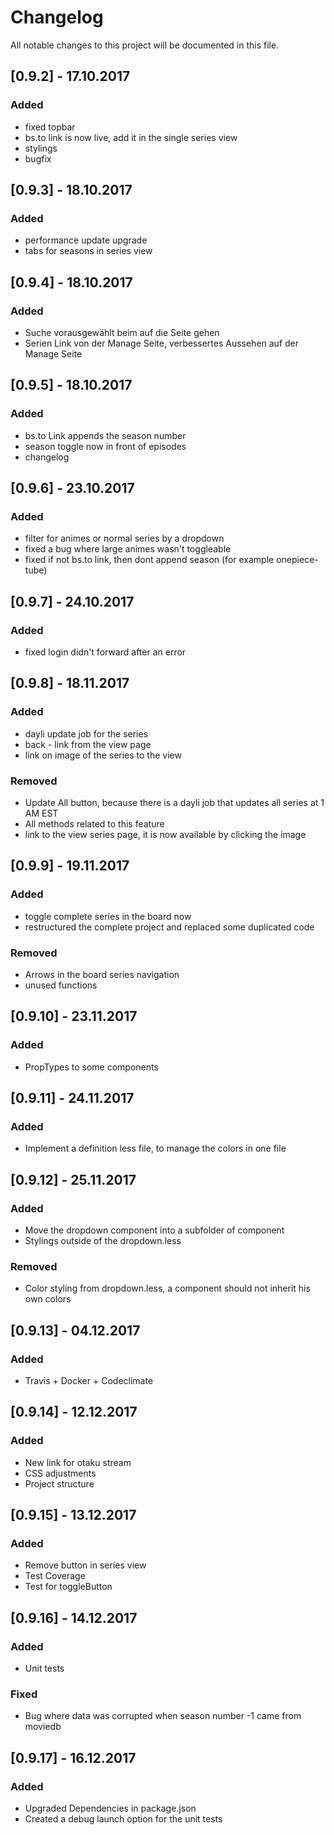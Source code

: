 # Changelog

All notable changes to this project will be documented in this file.

## [0.9.2] - 17.10.2017

### Added

- fixed topbar
- bs.to link is now live, add it in the single series view
- stylings
- bugfix

## [0.9.3] - 18.10.2017

### Added

- performance update upgrade
- tabs for seasons in series view

## [0.9.4] - 18.10.2017

### Added

- Suche vorausgewählt beim auf die Seite gehen
- Serien Link von der Manage Seite, verbessertes Aussehen auf der Manage Seite

## [0.9.5] - 18.10.2017

### Added

- bs.to Link appends the season number
- season toggle now in front of episodes
- changelog

## [0.9.6] - 23.10.2017

### Added

- filter for animes or normal series by a dropdown
- fixed a bug where large animes wasn't toggleable
- fixed if not bs.to link, then dont append season (for example onepiece-tube)

## [0.9.7] - 24.10.2017

### Added

- fixed login didn't forward after an error

## [0.9.8] - 18.11.2017

### Added

- dayli update job for the series
- back - link from the view page
- link on image of the series to the view

### Removed

- Update All button, because there is a dayli job that updates all series at 1 AM EST
- All methods related to this feature
- link to the view series page, it is now available by clicking the image

## [0.9.9] - 19.11.2017

### Added

- toggle complete series in the board now
- restructured the complete project and replaced some duplicated code

### Removed

- Arrows in the board series navigation
- unused functions

## [0.9.10] - 23.11.2017

### Added

- PropTypes to some components

## [0.9.11] - 24.11.2017

### Added

- Implement a definition less file, to manage the colors in one file

## [0.9.12] - 25.11.2017

### Added

- Move the dropdown component into a subfolder of component
- Stylings outside of the dropdown.less

### Removed

- Color styling from dropdown.less, a component should not inherit his own colors
## [0.9.13] - 04.12.2017

### Added

- Travis + Docker + Codeclimate

## [0.9.14] - 12.12.2017

### Added

- New link for otaku stream
- CSS adjustments
- Project structure

## [0.9.15] - 13.12.2017

### Added

- Remove button in series view
- Test Coverage
- Test for toggleButton

## [0.9.16] - 14.12.2017


### Added

- Unit tests

### Fixed

- Bug where data was corrupted when season number -1 came from moviedb

## [0.9.17] - 16.12.2017


### Added

- Upgraded Dependencies in package.json
- Created a debug launch option for the unit tests
